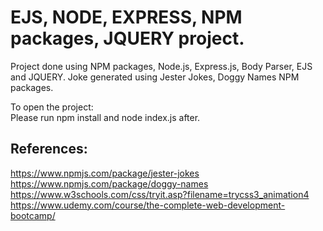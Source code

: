 # EJS, NODE, EXPRESS, NPM packages, JQUERY project.

Project done using NPM packages, Node.js, Express.js, Body Parser, EJS and JQUERY. Joke generated using  Jester Jokes, Doggy Names NPM packages. <br />

To open the project: <br />
Please run npm install and node index.js after. <br />

## References: <br />
https://www.npmjs.com/package/jester-jokes <br />
https://www.npmjs.com/package/doggy-names <br />
https://www.w3schools.com/css/tryit.asp?filename=trycss3_animation4 <br />
https://www.udemy.com/course/the-complete-web-development-bootcamp/ <br />
